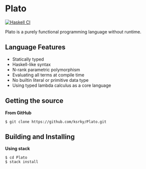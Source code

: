 # Plato

[![Haskell CI](https://github.com/ksrky/Plato/actions/workflows/haskell.yml/badge.svg)](https://github.com/ksrky/Plato/actions/workflows/haskell.yml)

Plato is a purely functional programming language without runtime.

## Language Features

- Statically typed
- Haskell-like syntax
- N-rank parametric polymorphism
- Evaluating all terms at compile time
- No builtin literal or primitive data type
- Using typed lambda calculus as a core language

## Getting the source

**From GitHub**

```command
$ git clone https://github.com/ksrky/Plato.git
```

## Building and Installing

**Using stack**

```command
$ cd Plato
$ stack install
```
